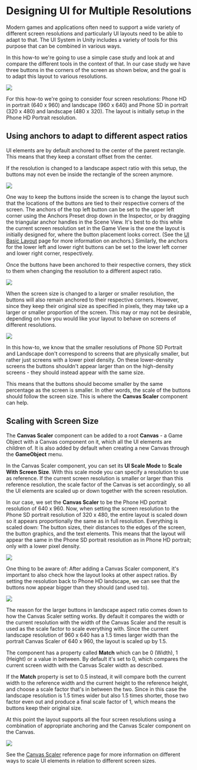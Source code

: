 # Designing UI for Multiple Resolutions

Modern games and applications often need to support a wide variety of different screen resolutions and particularly UI layouts need to be able to adapt to that. The UI System in Unity includes a variety of tools for this purpose that can be combined in various ways.

In this how-to we're going to use a simple case study and look at and compare the different tools in the context of that. In our case study we have three buttons in the corners of the screen as shown below, and the goal is to adapt this layout to various resolutions.

![](../uploads/Main/UI_MultiResBase.png)

For this how-to we're going to consider four screen resolutions: Phone HD in portrait (640 x 960) and landscape (960 x 640) and Phone SD in portrait (320 x 480) and landscape (480 x 320). The layout is initially setup in the Phone HD Portrait resolution.

## Using anchors to adapt to different aspect ratios 

UI elements are by default anchored to the center of the parent rectangle. This means that they keep a constant offset from the center.

If the resolution is changed to a landscape aspect ratio with this setup, the buttons may not even be inside the rectangle of the screen anymore.

![](../uploads/Main/UI_MultiResCenter.png)

One way to keep the buttons inside the screen is to change the layout such that the locations of the buttons are tied to their respective corners of the screen. The anchors of the top left button can be set to the upper left corner using the Anchors Preset drop down in the Inspector, or by dragging the triangular anchor handles in the Scene View. It's best to do this while the current screen resolution set in the Game View is the one the layout is initially designed for, where the button placement looks correct. (See the [UI Basic Layout](UIBasicLayout) page for more information on anchors.) Similarly, the anchors for the lower left and lower right buttons can be set to the lower left corner and lower right corner, respectively.

Once the buttons have been anchored to their respective corners, they stick to them when changing the resolution to a different aspect ratio.

![](../uploads/Main/UI_MultiResCorners.png)

When the screen size is changed to a larger or smaller resolution, the buttons will also remain anchored to their respective corners. However, since they keep their original size as specified in pixels, they may take up a larger or smaller proportion of the screen. This may or may not be desirable, depending on how you would like your layout to behave on screens of different resolutions.

![](../uploads/Main/UI_MultiResSizeChange.png)

In this how-to, we know that the smaller resolutions of Phone SD Portrait and Landscape don't correspond to screens that are physically smaller, but rather just screens with a lower pixel density. On these lower-density screens the buttons shouldn't appear larger than on the high-density screens - they should instead appear with the same size.

This means that the buttons should become smaller by the same percentage as the screen is smaller. In other words, the scale of the buttons should follow the screen size. This is where the __Canvas Scaler__ component can help.

## Scaling with Screen Size

The __Canvas Scaler__ component can be added to a root __Canvas__ - a Game Object with a Canvas component on it, which all the UI elements are children of. It is also added by default when creating a new Canvas through the __GameObject__ menu.

In the Canvas Scaler component, you can set its __UI Scale Mode__ to __Scale With Screen Size__. With this scale mode you can specify a resolution to use as reference. If the current screen resolution is smaller or larger than this reference resolution, the scale factor of the Canvas is set accordingly, so all the UI elements are scaled up or down together with the screen resolution.

In our case, we set the __Canvas Scaler__ to be the Phone HD portrait resolution of 640 x 960. Now, when setting the screen resolution to the Phone SD portrait resolution of 320 x 480, the entire layout is scaled down so it appears proportionally the same as in full resolution. Everything is scaled down: The button sizes, their distances to the edges of the screen, the button graphics, and the text elements. This means that the layout will appear the same in the Phone SD portrait resolution as in Phone HD portrait; only with a lower pixel density.

![](../uploads/Main/UI_MultiResReferenceResolution.png)

One thing to be aware of: After adding a Canvas Scaler component, it's important to also check how the layout looks at other aspect ratios. By setting the resolution back to Phone HD landscape, we can see that the buttons now appear bigger than they should (and used to).

![](../uploads/Main/UI_MultiResLandscapeWrongScaling.png)

The reason for the larger buttons in landscape aspect ratio comes down to how the Canvas Scaler setting works. By default it compares the width or the current resolution with the width of the Canvas Scaler and the result is used as the scale factor to scale everything with. Since the current landscape resolution of 960 x 640 has a 1.5 times larger width than the portrait Canvas Scaler of 640 x 960, the layout is scaled up by 1.5.

The component has a property called __Match__ which can be 0 (Width), 1 (Height) or a value in between. By default it's set to 0, which compares the current screen width with the Canvas Scaler width as described.

If the __Match__ property is set to 0.5 instead, it will compare both the current width to the reference width and the current height to the reference height, and choose a scale factor that's in between the two. Since in this case the landscape resolution is 1.5 times wider but also 1.5 times shorter, those two factor even out and produce a final scale factor of 1, which means the buttons keep their original size.

At this point the layout supports all the four screen resolutions using a combination of appropriate anchoring and the Canvas Scaler component on the Canvas. 

![](../uploads/Main/UI_MultiResAllResolutions.png)

See the [Canvas Scaler](script-CanvasScaler) reference page for more information on different ways to scale UI elements in relation to different screen sizes.
